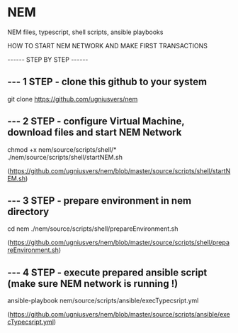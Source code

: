 # NEM
NEM files, typescript, shell scripts, ansible playbooks

HOW TO START NEM NETWORK AND MAKE FIRST TRANSACTIONS

------ STEP BY STEP ------

--- 1 STEP - clone this github to your system
-
git clone https://github.com/ugniusvers/nem

--- 2 STEP - configure Virtual Machine, download files and start NEM Network
-
chmod +x nem/source/scripts/shell/*
./nem/source/scripts/shell/startNEM.sh

(https://github.com/ugniusvers/nem/blob/master/source/scripts/shell/startNEM.sh)

--- 3 STEP - prepare environment in nem directory
-
cd nem
./nem/source/scripts/shell/prepareEnvironment.sh

(https://github.com/ugniusvers/nem/blob/master/source/scripts/shell/prepareEnvironment.sh)

--- 4 STEP - execute prepared ansible script (make sure NEM network is running !)
-
ansible-playbook nem/source/scripts/ansible/execTypecsript.yml

(https://github.com/ugniusvers/nem/blob/master/source/scripts/ansible/execTypecsript.yml)
